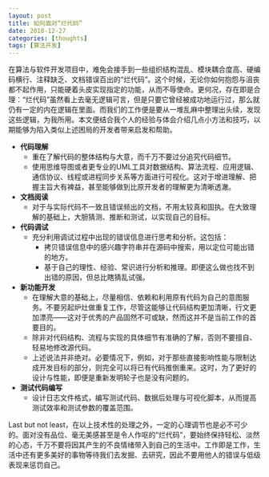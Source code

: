 ```yaml
---
layout: post
title: 如何面对“烂代码”
date: 2018-12-27
categories: [thoughts]
tags: [算法开发]
---
```


在算法与软件开发项目中，难免会接手到一些组织结构混乱、模块耦合度高、硬编码横行、注释缺乏、文档错误百出的“烂代码”。这个时候，无论你如何抱怨与沮丧都不起作用，只能硬着头皮实现指定的功能，从而不辱使命。更何况，存在即是合理：“烂代码”虽然看上去毫无逻辑可言，但是只要它曾经被成功地运行过，那么就仍有一定的内在逻辑在里面。而我们的工作便是要从一堆乱麻中整理出头续，发现这些逻辑，为我所用。本文便结合我个人的经验与体会介绍几点小方法和技巧，以期能够为陷入类似上述困局的开发者带来启发和帮助。

-   **代码理解** 
    -   重在了解代码的整体结构与大意，而千万不要过分追究代码细节。
    -   使用思维导图或者更专业的UML工具对数据结构、算法流程、应用逻辑、通信协议、线程或进程同步关系等方面进行可视化。这对于增进理解、把握主旨大有裨益，甚至能够做到比原开发者的理解更为清晰透澈。
-   **文档阅读** 
    -   对于与实际代码不一致且错误频出的文档，不用太较真和固执。在大致理解的基础上，大胆猜测、推断和测试，以实现自己的目标。
-   **代码调试** 
    -   充分利用调试过程中出现的错误信息进行思考和分析。这包括：
        -   拷贝错误信息中的感兴趣字符串并在源码中搜索，用以定位可能出错的地方。
        -   基于自己的理性、经验、常识进行分析和推理。即便这么做也找不到出错的原因，但总比瞎猜乱试强。
-   **新功能开发** 
    -   在理解大意的基础上，尽量相信、依赖和利用原有代码为自己的意图服务。不要另起炉灶做重复工作，尽管这能够让代码结构更加清晰，行文更加漂亮——这对于优秀的产品固然不可或缺，然而这并不是当前工作的首要目的。
    -   除非对代码结构、流程与实现的具体细节有准确的了解，否则不要擅自、轻易地修改源代码。
    -   上述说法并非绝对。必要情况下，例如，对于那些直接影响性能与限制达成开发目标的部分，则完全可以将已有代码推倒重来。这时，为了更好的设计与性能，即便是重新发明轮子也是没有问题的。
-   **测试代码编写** 
    -   设计日志文件格式，编写测试代码、数据后处理与可视化脚本，从而提高测试效率和测试参数的覆盖范围。

Last but not least，在以上技术性的处理之外，一定的心理调节也是必不可少的。面对没有品位、毫无美感甚至是令人作呕的“烂代码”，要始终保持轻松、淡然的心态，千万不要将因其产生的不良情绪带入到自己的生活中。工作即是工作，生活中还有更多美好的事物等待我们去发掘、去研究，因此不要用他人的错误与低级表现来惩罚自己。
